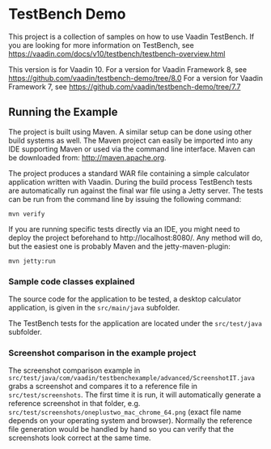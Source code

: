 # TestBench Demo

This project is a collection of samples on how to use Vaadin TestBench.
If you are looking for more information on TestBench, see https://vaadin.com/docs/v10/testbench/testbench-overview.html

This version is for Vaadin 10.
For a version for Vaadin Framework 8, see https://github.com/vaadin/testbench-demo/tree/8.0
For a version for Vaadin Framework 7, see https://github.com/vaadin/testbench-demo/tree/7.7

## Running the Example

The project is built using Maven. A similar setup can be done using other build systems as well.
The Maven project can easily be imported into any IDE supporting
Maven or used via the command line interface. Maven can be downloaded from:
http://maven.apache.org.

The project produces a standard WAR file containing a simple calculator application written with Vaadin.
During the build process TestBench tests are automatically run against the final
war file using a Jetty server. The tests can be run from the
command line by issuing the following command:

	mvn verify

If you are running specific tests directly via an IDE, you might need to deploy the
project beforehand to http://localhost:8080/. Any method will do, but the easiest
one is probably Maven and the jetty-maven-plugin:

	mvn jetty:run

### Sample code classes explained

The source code for the application to be tested, a desktop calculator
application, is given in the `src/main/java` subfolder.

The TestBench tests for the application are located under the
`src/test/java` subfolder.

### Screenshot comparison in the example project

The screenshot comparison example in `src/test/java/com/vaadin/testbenchexample/advanced/ScreenshotIT.java` grabs a screenshot and compares it to a reference file in `src/test/screenshots`. The first time it is run, it will automatically generate a reference screenshot in that folder, e.g. `src/test/screenshots/oneplustwo_mac_chrome_64.png` (exact file name depends on your operating system and browser). Normally the reference file generation would be handled by hand so you can verify that the screenshots look correct at the same time.
